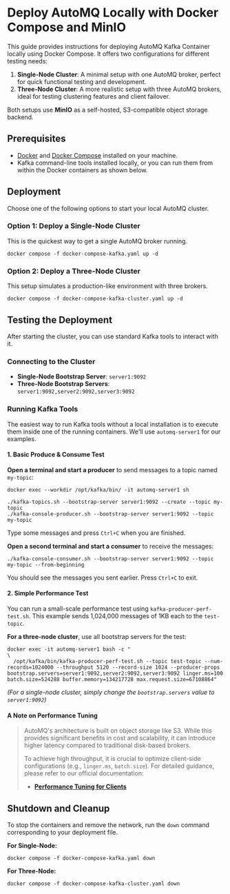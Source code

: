 # Deploy AutoMQ Locally with Docker Compose and MinIO

This guide provides instructions for deploying AutoMQ Kafka Container locally using Docker Compose. It offers two configurations for different testing needs:

1.  **Single-Node Cluster**: A minimal setup with one AutoMQ broker, perfect for quick functional testing and development.
2.  **Three-Node Cluster**: A more realistic setup with three AutoMQ brokers, ideal for testing clustering features and client failover.

Both setups use **MinIO** as a self-hosted, S3-compatible object storage backend.

## Prerequisites

*   [Docker](https://docs.docker.com/get-docker/) and [Docker Compose](https://docs.docker.com/compose/install/) installed on your machine.
*   Kafka command-line tools installed locally, or you can run them from within the Docker containers as shown below.

## Deployment

Choose one of the following options to start your local AutoMQ cluster.

### Option 1: Deploy a Single-Node Cluster

This is the quickest way to get a single AutoMQ broker running.

```shell
docker compose -f docker-compose-kafka.yaml up -d
```

### Option 2: Deploy a Three-Node Cluster

This setup simulates a production-like environment with three brokers.

```shell
docker compose -f docker-compose-kafka-cluster.yaml up -d
```

## Testing the Deployment

After starting the cluster, you can use standard Kafka tools to interact with it.

### Connecting to the Cluster

*   **Single-Node Bootstrap Server**: `server1:9092`
*   **Three-Node Bootstrap Servers**: `server1:9092,server2:9092,server3:9092`

### Running Kafka Tools

The easiest way to run Kafka tools without a local installation is to execute them inside one of the running containers. We'll use `automq-server1` for our examples.

#### 1. Basic Produce & Consume Test

**Open a terminal and start a producer** to send messages to a topic named `my-topic`:

```shell
docker exec --workdir /opt/kafka/bin/ -it automq-server1 sh

./kafka-topics.sh --bootstrap-server server1:9092 --create --topic my-topic
./kafka-console-producer.sh --bootstrap-server server1:9092 --topic my-topic
```

Type some messages and press `Ctrl+C` when you are finished.

**Open a second terminal and start a consumer** to receive the messages:

```shell
./kafka-console-consumer.sh --bootstrap-server server1:9092 --topic my-topic --from-beginning
```

You should see the messages you sent earlier. Press `Ctrl+C` to exit.

#### 2. Simple Performance Test

You can run a small-scale performance test using `kafka-producer-perf-test.sh`. This example sends 1,024,000 messages of 1KB each to the `test-topic`.

**For a three-node cluster**, use all bootstrap servers for the test:

```shell
docker exec -it automq-server1 bash -c "                                       \
  /opt/kafka/bin/kafka-producer-perf-test.sh --topic test-topic --num-records=1024000 --throughput 5120 --record-size 1024 --producer-props bootstrap.servers=server1:9092,server2:9092,server3:9092 linger.ms=100 batch.size=524288 buffer.memory=134217728 max.request.size=67108864"
```

*(For a single-node cluster, simply change the `bootstrap.servers` value to `server1:9092`)*

#### A Note on Performance Tuning

> AutoMQ's architecture is built on object storage like S3. While this provides significant benefits in cost and scalability, it can introduce higher latency compared to traditional disk-based brokers.
>
> To achieve high throughput, it is crucial to optimize client-side configurations (e.g., `linger.ms`, `batch.size`). For detailed guidance, please refer to our official documentation:
>
> *   **[Performance Tuning for Clients](https://www.automq.com/docs/automq/configuration/performance-tuning-for-client)**

## Shutdown and Cleanup

To stop the containers and remove the network, run the `down` command corresponding to your deployment file.

**For Single-Node:**
```shell
docker compose -f docker-compose-kafka.yaml down
```

**For Three-Node:**
```shell
docker compose -f docker-compose-kafka-cluster.yaml down
```
